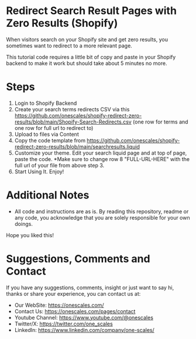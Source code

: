 # Redirect Search Result Pages with Zero Results (Shopify)
When visitors search on your Shopify site and get zero results, you sometimes want to redirect to a more relevant page. 

This tutorial code requires a little bit of copy and paste in your Shopify backend to make it work but should take about 5 minutes no more.

# Steps

1. Login to Shopify Backend
2. Create your search terms redirects CSV via this https://github.com/onescales/shopify-redirect-zero-results/blob/main/Shopify-Search-Redirects.csv (one row for terms and one row for full url to redirect to)
3. Upload to files via Content
4. Copy the code template from https://github.com/onescales/shopify-redirect-zero-results/blob/main/searchresults.liquid
5. Customize your theme. Edit your search liquid page and at top of page, paste the code. *Make sure to change row 8 "FULL-URL-HERE" with the full url of your file from above step 3.
6. Start Using It. Enjoy!

# Additional Notes
- All code and instructions are as is. By reading this repository, readme or any code, you acknowledge that you are solely responsible for your own doings.

Hope you liked this!

# Suggestions, Comments and Contact
If you have any suggestions, comments, insight or just want to say hi, thanks or share your experience, you can contact us at:
- Our WebSite: https://onescales.com/
- Contact Us: https://onescales.com/pages/contact
- Youtube Channel: https://www.youtube.com/@onescales
- Twitter/X: https://twitter.com/one_scales
- LinkedIn: https://www.linkedin.com/company/one-scales/






